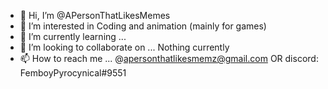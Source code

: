 - 👋 Hi, I’m @APersonThatLikesMemes
- 👀 I’m interested in Coding and animation (mainly for games)
- 🌱 I’m currently learning ...
- 💞️ I’m looking to collaborate on ... Nothing currently
- 📫 How to reach me ... @apersonthatlikesmemz@gmail.com OR discord: FemboyPyrocynical#9551

<!---
APersonThatLikesMemes/APersonThatLikesMemes is a ✨ special ✨ repository because its `README.md` (this file) appears on your GitHub profile.
You can click the Preview link to take a look at your changes.
--->
